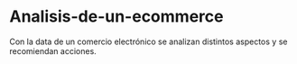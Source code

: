 # Analisis-de-un-ecommerce
Con la data de un comercio electrónico se analizan distintos aspectos y se recomiendan acciones. 
